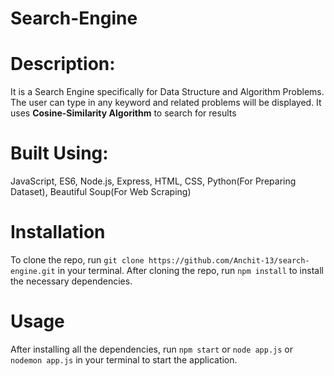 # Search-Engine

# Description:

It is a Search Engine specifically for Data Structure and Algorithm Problems. The user can type in any keyword and related problems will be displayed. It uses **Cosine-Similarity Algorithm** to search for results

# Built Using:
JavaScript, ES6, Node.js, Express, HTML, CSS, Python(For Preparing Dataset), Beautiful Soup(For Web Scraping)

# Installation
To clone the repo, run ```git clone https://github.com/Anchit-13/search-engine.git``` in your terminal. After cloning the repo, run ```npm install``` to install the necessary dependencies.

# Usage
After installing all the dependencies, run ```npm start``` or ```node app.js``` or ```nodemon app.js``` in your terminal to start the application.
